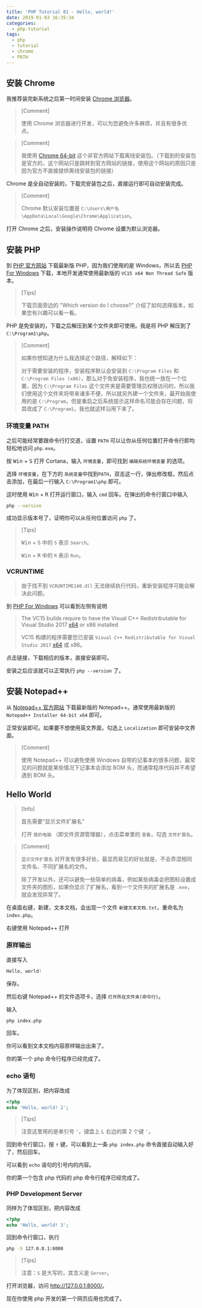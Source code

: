 ```yaml
---
title: 'PHP Tutorial 01 - Hello, world!'
date: 2019-01-03 16:35:34
categories:
  - php-tutorial
tags:
  - php
  - tutorial
  - chrome
  - PATH
---
```


## 安装 Chrome

我推荐装完新系统之后第一时间安装 [Chrome 浏览器][chrome]。

> [Comment]
>
> 使用 Chrome 浏览器进行开发，可以为您避免许多麻烦，并且有很多优点。

> [Comment]
>
> 我使用 [Chrome 64-bit][chrome-64bit] 这个非官方网站下载离线安装包。（下载到的安装包是官方的，这个网站只是跳转到官方网站的链接，使用这个网站的原因只是因为官方不直接提供离线安装包的链接）

Chrome 是全自动安装的，下载完安装包之后，直接运行即可自动安装完成。

> [Comment]
>
> Chrome 默认安装位置是 `C:\Users\用户名\AppData\Local\Google\Chrome\Application`。

打开 Chrome 之后，安装操作说明将 Chrome 设置为默认浏览器。

## 安装 PHP

到 [PHP 官方网站][php] 下载最新版 PHP，因为我们使用的是 Windows，所以去 [PHP For Windows][php-windows] 下载，本地开发通常使用最新版的 `VC15 x64 Non Thread Safe` 版本。

> [Tips]
>
> 下载页面旁边的 "Which version do I choose?" 介绍了如何选择版本，如果您有兴趣可以看一看。

PHP 是免安装的，下载之后解压到某个文件夹即可使用。我是将 PHP 解压到了 `C:\Program1\php`。

> [Comment]
>
> 如果你想知道为什么我选择这个路径，解释如下：
>
> 对于需要安装的程序，安装程序默认会安装到 `C:\Program Files` 和 `C:\Program Files (x86)`，那么对于免安装程序，我也统一放在一个位置，因为 `C:\Program Files` 这个文件夹是需要管理员权限访问的，所以我们使用这个文件夹将带来诸多不便，所以就另外建一个文件夹，最开始我使用的是 `C:\Program`，但是重启之后系统提示这样命名可能会存在问题，将其改成了 `C:\Program1`，我也就这样沿用下来了。

### 环境变量 PATH

之后可能经常要跟命令行打交道，设置 `PATH` 可以让你从任何位置打开命令行即均轻松地访问 `php.exe`。

按 <kbd>Win</kbd> + <kbd>S</kbd> 打开 Cortana，输入 `环境变量`，即可找到 `编辑系统环境变量` 的选项。

选择 `环境变量`，在下方的 `系统变量`中找到`PATH`，双击这一行，弹出修改框，然后点击添加，在最后一行输入 `C:\Program1\php` 即可。

这时使用 <kbd>Win</kbd> + <kbd>R</kbd> 打开运行窗口，输入 `cmd` 回车。在弹出的命令行窗口中输入

```bash
php --version
```

成功显示版本号了，证明你可以从任何位置访问 `php` 了。

> [Tips]
>
> <kbd>Win</kbd> + <kbd>S</kbd> 中的 `S` 表示 `Search`。
>
> <kbd>Win</kbd> + <kbd>R</kbd> 中的 `R` 表示 `Run`。

### VCRUNTIME

> 由于找不到 `VCRUNTIME140.dll` 无法继续执行代码，重新安装程序可能会解决此问题。

到 [PHP For Windows][php-windows] 可以看到左侧有说明

> The VC15 builds require to have the Visual C++ Redistributable for Visual Studio 2017 [x64][vc-redist-x64] or x86 installed
>
> VC15 构建的程序需要您已安装 `Visual C++ Redistributable for Visual Studio 2017` [x64][vc-redist-x64] 或 x86。

点击链接，下载相应的版本，直接安装即可。

安装之后应该就可以正常执行 `php --version` 了。

## 安装 Notepad++

从 [Notepad++ 官方网站][notepad-plus-plus] 下载最新版的 Notepad++。通常使用最新版的 `Notepad++ Installer 64-bit x64` 即可。

正常安装即可。如果要不想使用英文界面，勾选上 `Localization` 即可安装中文界面。

> [Comment]
>
> 使用 Notepad++ 可以避免使用 Windows 自带的记事本的很多问题，最常见的问题就是某些情况下记事本会添加 BOM 头，而通常程序代码并不希望遇到 BOM 头。

## Hello World

> [Info]
>
> 首先需要“显示文件扩展名”
>
> 打开 `我的电脑` （即文件资源管理器），点击菜单里的 `查看`，勾选 `文件扩展名`。

> [Comment]
>
> `显示文件扩展名` 对开发有很多好处，最显而易见的好处就是，不会弄混相同文件名、不同扩展名的文件。
>
> 除了开发以外，还可以避免一些简单的病毒，例如某些病毒会把图标设置成文件夹的图形，如果你显示了扩展名，看到一个文件夹的扩展名是 `.exe`，就会发现异常了。

在桌面右键，新建，文本文档，会出现一个文件 `新建文本文档.txt`，重命名为 `index.php`。

右键使用 Notepad++ 打开

### 原样输出

直接写入

```php
Hello, world!
```

保存。

然后右键 Notepad++ 的文件选项卡，选择 `打开所在文件夹(命令行)`。

输入

```bash
php index.php
```

回车。

你可以看到文本文档内容原样输出出来了。

你的第一个 php 命令行程序已经完成了。

### echo 语句

为了体现区别，把内容改成

```php
<?php
echo 'Hello, world! 2';
```

> [Tips]
>
> 注意这里用的是单引号 `'`，键盘上 <kbd>L</kbd> 右边的第 2 个键 <kbd>'</kbd>。

回到命令行窗口，按 <kbd>↑</kbd> 键，可以看到上一条 `php index.php` 命令直接自动输入好了，然后回车。

可以看到 `echo` 语句的引号内的内容。

你的第一个包含 php 代码的 php 命令行程序已经完成了。

### PHP Development Server

同样为了体现区别，把内容改成

```php
<?php
echo 'Hello, world! 3';
```

回到命令行窗口，执行

```bash
php -S 127.0.0.1:8000
```

> [Tips]
>
> 注意：`S` 是大写的，其含义是 `Server`。

打开浏览器，访问 <http://127.0.0.1:8000/>。

现在你使用 php 开发的第一个网页应用也完成了。

[chrome]: https://www.google.cn/chrome/
[chrome-64bit]: https://www.chrome64bit.com/
[php]: http://php.net/
[php-windows]: https://windows.php.net/download/
[vc-redist-x64]: https://aka.ms/vs/15/release/VC_redist.x64.exe
[notepad-plus-plus]: https://notepad-plus-plus.org/
